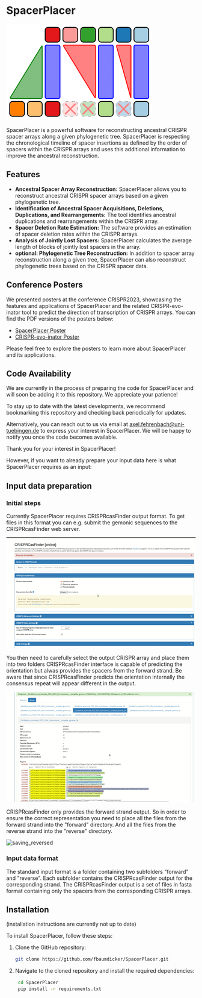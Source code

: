 # SpacerPlacer

![SpacerPlacer Logo](doc/figures/logo.png)


SpacerPlacer is a powerful software for reconstructing ancestral CRISPR spacer arrays along a given phylogenetic tree.
SpacerPlacer is respecting the chronological timeline of spacer insertions as defined by the order of spacers within the CRISPR arrays and uses this additional information to improve the ancestral reconstruction.


## Features

- **Ancestral Spacer Array Reconstruction:** SpacerPlacer allows you to reconstruct ancestral CRISPR spacer arrays based on a given phylogenetic tree.
- **Identification of Ancestral Spacer Acquisitions, Deletions, Duplications, and Rearrangements:** The tool identifies ancestral duplications and rearrangements within the CRISPR array.
- **Spacer Deletion Rate Estimation:** The software provides an estimation of spacer deletion rates within the CRISPR arrays.
- **Analysis of Jointly Lost Spacers:** SpacerPlacer calculates the average length of blocks of jointly lost spacers in the array.
- **optional: Phylogenetic Tree Reconstruction:** In addition to spacer array reconstruction along a given tree, SpacerPlacer can also reconstruct phylogenetic trees based on the CRISPR spacer data.



## Conference Posters

We presented posters at the conference CRISPR2023, showcasing the features and applications of SpacerPlacer and the related CRISPR-evo-inator tool to predict the direction of transcription of CRISPR arrays. You can find the PDF versions of the posters below:

- [SpacerPlacer Poster](doc/posters/crispr2023_spacerplacer.pdf)
- [CRISPR-evo-inator Poster](doc/posters/crispr2023_CRISPRevoinator.pdf)

Please feel free to explore the posters to learn more about SpacerPlacer and its applications.


## Code Availability

We are currently in the process of preparing the code for SpacerPlacer and will soon be adding it to this repository. We appreciate your patience!

To stay up to date with the latest developments, we recommend bookmarking this repository and checking back periodically for updates.

Alternatively, you can reach out to us via email at axel.fehrenbach@uni-tuebingen.de to express your interest in SpacerPlacer. We will be happy to notify you once the code becomes available.

Thank you for your interest in SpacerPlacer!


However, if you want to already prepare your input data here is what SpacerPlacer requires as an input:


## Input data preparation

### Initial steps
Currently SpacerPlacer requires CRISPRcasFinder output format.
To get files in this format you can e.g. submit the gemonic sequences to the CRISPRcasFinder web server.




![first_step_long](doc/figures/firstlong.gif)





You then need to carefully select the output CRISPR array and place them into two folders
CRISPRcasFinder interface is capable of predicting the orientation but alwas provides the spacers from the forward strand.
Be aware that since CRISPRcasFinder predicts the orientation internally the consensus repeat will appear different in the output.



![positive-negative](doc/figures/forward_reverse.gif)


CRISPRcasFinder only provides the forward strand output. So in order to ensure the correct representation 
you need to place all the files from the forward strand into the "forward" directory.
And all the files from the reverse strand into the "reverse" directory. 

![saving_reversed](doc/figures/saved_reversed.gif)


### Input data format
The standard input format is a folder containing two subfolders "forward" and "reverse".
Each subfolder contains the CRISPRcasFinder output for the corresponding strand.
The CRISPRcasFinder output is a set of files in fasta format containing only the spacers from the corresponding CRISPR arrays.








## Installation

(installation instructions are currently not up to date)

To install SpacerPlacer, follow these steps:

1. Clone the GitHub repository:

   ```bash
   git clone https://github.com/fbaumdicker/SpacerPlacer.git
   ```
   
2. Navigate to the cloned repository and install the required dependencies:

   ```bash
    cd SpacerPlacer
    pip install -r requirements.txt
   ```
